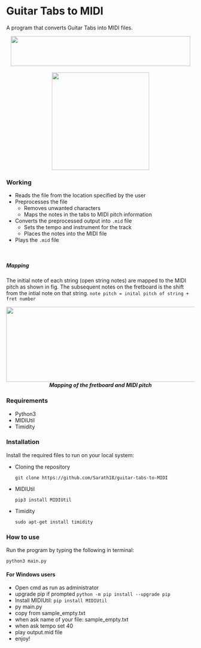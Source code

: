 # Guitar Tabs to MIDI
A program that converts Guitar Tabs into MIDI files.

<p align="center">
    <img src="https://drive.google.com/uc?export=view&id=1qUSIVaDX1dRctiqukE79_FbHTousfKcq" height=80 width=480>
    <br><br>
    <img src="https://drive.google.com/uc?export=view&id=1R801JQLlXE_corwf24JJHebBqVCXYYuN" height=260>
</p>


### Working
- Reads the file from the location specified by the user
- Preprocesses the file
    - Removes unwanted characters
    - Maps the notes in the tabs to MIDI pitch information
- Converts the preprocessed output into `.mid` file
    - Sets the tempo and instrument for the track
    - Places the notes into the MIDI file
- Plays the `.mid` file

<br>

##### Mapping
The initial note of each string (open string notes) are mapped to the MIDI pitch as shown in fig. The subsequent notes on the fretboard is the shift from the intial note on that string. `note pitch = inital pitch of string + fret number`
<p align="center">
    <img src="https://drive.google.com/uc?export=view&id=1sTFLfT9__clt_XI-Tg_2G9JIik1Y9WuL" height=200 width=650><br>
    <b><i>Mapping of the fretboard and MIDI pitch</i></b>
</p>

### Requirements
- Python3
- MIDIUtil
- Timidity

### Installation
Install the required files to run on your local system:

- Cloning the repository

      git clone https://github.com/Sarath18/guitar-tabs-to-MIDI

- MIDIUtil

      pip3 install MIDIUtil

- Timidity

      sudo apt-get install timidity

### How to use
Run the program by typing the following in terminal:

    python3 main.py


#### For Windows users

 - Open cmd as run as administrator
 - upgrade pip if prompted ```python -m pip install --upgrade pip```
 - Install MIDIUtil:  ```pip install MIDIUtil```
 - py main.py
 - copy from sample_empty.txt
 - when ask name of your file: sample_empty.txt
 - when ask tempo set 40
 - play output.mid file 
 - enjoy!